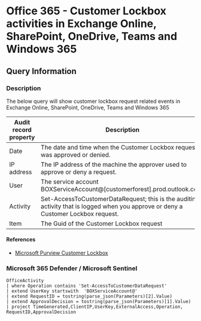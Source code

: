 # Office 365 - Customer Lockbox activities in Exchange Online, SharePoint, OneDrive, Teams and Windows 365

## Query Information

### Description

The below query will show customer lockbox request related events in Exchange Online, SharePoint, OneDrive, Teams and Windows 365

| Audit record property | Description |
| ----------------------| ------------|
| Date | The date and time when the Customer Lockbox request was approved or denied.|
| IP address | The IP address of the machine the approver used to approve or deny a request.|
| User | The service account BOXServiceAccount@[customerforest].prod.outlook.com. |
| Activity | Set-AccessToCustomerDataRequest; this is the auditing activity that is logged when you approve or deny a Customer Lockbox request.|
| Item | The Guid of the Customer Lockbox request |

#### References

- [Microsoft Purview Customer Lockbox](https://learn.microsoft.com/en-us/purview/customer-lockbox-requests)

### Microsoft 365 Defender / Microsoft Sentinel

```kql
OfficeActivity
| where Operation contains 'Set-AccessToCustomerDataRequest'
| extend UserKey startswith  'BOXServiceAccount@'
| extend RequestID = tostring(parse_json(Parameters)[2].Value)
| extend ApprovalDecision = tostring(parse_json(Parameters)[1].Value)
| project TimeGenerated,ClientIP,UserKey,ExternalAccess,Operation, RequestID,ApprovalDecision
```

